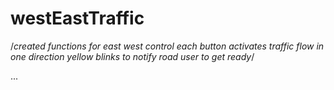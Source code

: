 # westEastTraffic

/*created functions for east west control
each button activates traffic flow in one direction
yellow blinks to notify road user to get ready*/

...

